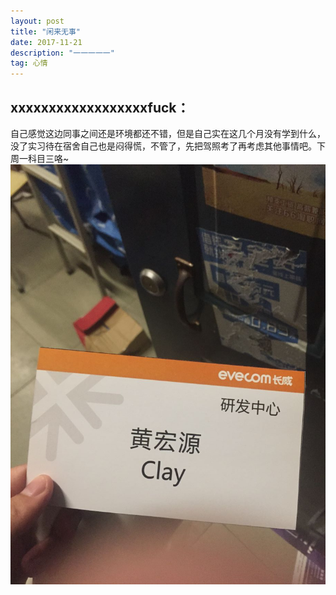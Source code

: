 ```yaml
---
layout: post
title: "闲来无事"
date: 2017-11-21 
description: "一一一一一"
tag: 心情
---   
```


 

## xxxxxxxxxxxxxxxxxxfuck：
自己感觉这边同事之间还是环境都还不错，但是自己实在这几个月没有学到什么，没了实习待在宿舍自己也是闷得慌，不管了，先把驾照考了再考虑其他事情吧。下周一科目三咯~
![](/images/posts/suibi/suibi1.jpg)